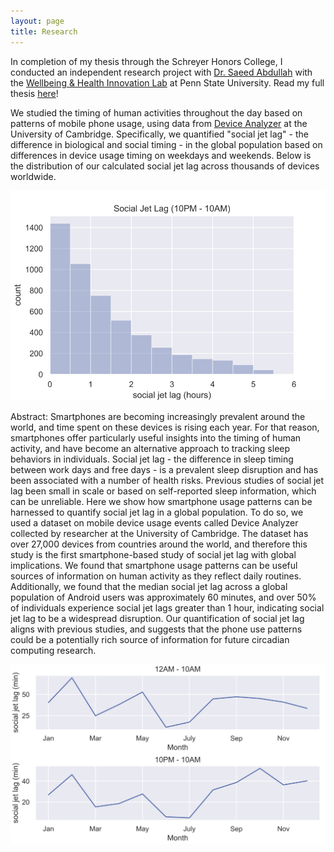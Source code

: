 ```yaml
---
layout: page
title: Research
---
```


In completion of my thesis through the Schreyer Honors College, I conducted an independent research project with [Dr. Saeed Abdullah](http://saeedabdullah.com/) with the [Wellbeing & Health Innovation Lab](https://whilab.org/) at Penn State University. Read my full thesis [here](/files/JaegerThesisFinal.pdf)!

We studied the timing of human activities throughout the day based on patterns of mobile phone usage, using data from [Device Analyzer](https://deviceanalyzer.cl.cam.ac.uk/) at the University of Cambridge. Specifically, we quantified "social jet lag" - the difference in biological and social timing - in the global population based on differences in device usage timing on weekdays and weekends. Below is the distribution of our calculated social jet lag across thousands of devices worldwide.

<p align="center">
  <img src="/files/SJL1010PNG.png" alt="SJL Histogram" width = "600"/>
</p>

Abstract: Smartphones are becoming increasingly prevalent around the world, and time spent on these devices is rising each year. For that reason, smartphones offer particularly useful insights into the timing of human activity, and have become an alternative approach to tracking sleep behaviors in individuals. Social jet lag - the difference in sleep timing between work days and free days - is a prevalent sleep disruption and has been associated with a number of health risks. Previous studies of social jet lag been small in scale or based on self-reported sleep information, which can be unreliable. Here we show how smartphone usage patterns can be harnessed to quantify social jet lag in a global population. To do so, we used a dataset on mobile device usage events called Device Analyzer collected by researcher at the University of Cambridge. The dataset has over 27,000 devices from countries around the world, and therefore this study is the first smartphone-based study of social jet lag with global implications. We found that smartphone usage patterns can be useful sources of information on human activity as they reflect daily routines. Additionally, we found that the median social jet lag across a global population of Android users was approximately 60 minutes, and over 50% of individuals experience social jet lags greater than 1 hour, indicating social jet lag to be a widespread disruption. Our quantification of social jet lag aligns with previous studies, and suggests that the phone use patterns could be a potentially rich source of information for future circadian computing research.

<p align="center">
  <img src="/files/seasonalityPNG.png" alt="SJL Seasonal" width = "600"/>
</p>
